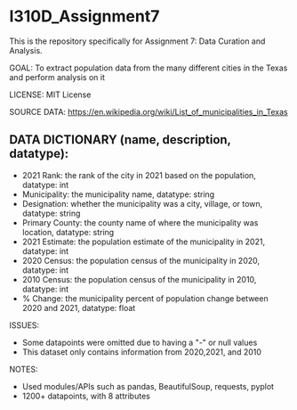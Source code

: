 # I310D_Assignment7
This is the repository specifically for Assignment 7: Data Curation and Analysis.

GOAL: To extract population data from the many different cities in the Texas and perform analysis on it 

LICENSE: MIT License

SOURCE DATA: https://en.wikipedia.org/wiki/List_of_municipalities_in_Texas


DATA DICTIONARY (name, description, datatype):      
----------------------------------------------------------------------------------
- 2021 Rank: the rank of the city in 2021 based on the population, datatype: int
- Municipality: the municipality name, datatype: string
- Designation: whether the municipality was a city, village, or town, datatype: string
- Primary County: the county name of where the municipality was location, datatype: string
- 2021 Estimate: the population estimate of the municipality in 2021, datatype: int
- 2020 Census: the population census of the municipality in 2020, datatype: int
- 2010 Census: the population census of the municipality in 2010, datatype: int
- % Change: the municipality percent of population change between 2020 and 2021, datatype: float

ISSUES:
- Some datapoints were omitted due to having a "-" or null values
- This dataset only contains information from 2020,2021, and 2010

NOTES:
- Used modules/APIs such as pandas, BeautifulSoup, requests, pyplot
- 1200+ datapoints, with 8 attributes

